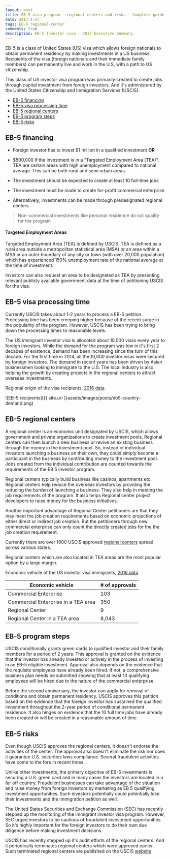 ```yaml
---
layout: post
title: EB-5 visa program - regional centers and risks - Complete guide for 2017
date: 2017-4-27
tags: EB-5 regional-center
comments: true
description: EB-5 Investor visa - 2017 Executive Summary.
---
```


EB-5 is a class of United States (US) visa which allows foreign nationals to obtain permanent residency by making investments in a US business. Recipients of the visa (foreign nationals and their immediate family members) can permanently live and work in the U.S, with a path to US citizenship.

This class of US investor visa program was primarily created to create jobs through capital investment from foreign investors. And it's administered by the United States Citizenship and Immigration Services (USCIS).

- [EB-5 financing](#eb-5-financing)
- [EB-5 visa processing time](#eb-5-visa-processing-time)
- [EB-5 regional centers](#eb-5-regional-centers)
- [EB-5 program steps](#eb-5-program-steps)
- [EB-5 risks](#eb-5-risks)

## EB-5 financing

* Foreign investor has to invest $1 million in a qualified investment **OR**

* $500,000 if the investment is in a “Targeted Employment Area (TEA)”. TEA are certain areas with high unemployment compared to national average. This can be both rural and semi urban areas.

* The investment should be expected to create at least 10 full-time jobs

* The investment must be made to create for-profit commercial enterprise

* Alternatively, investments can be made through predesignated regional centers

> Non-commercial investments like personal residence do not qualify for the program

#### Targeted Employment Areas
Targeted Employment Area (TEA) is defined by USCIS. TEA is defined as a rural area outside a metropolitan statistical area (MSA) or an area within a MSA or an outer boundary of any city or town (with over 20,000 population) which has experienced 150% unemployment rate of the national average at the time of investment.

Investors can also request an area to be designated as TEA by presenting relevant publicly available government data at the time of petitioning USCIS for the visa.

## EB-5 visa processing time

Currently USCIS takes about 1-2 years to process a EB-5 petition. Processing time has been creeping higher because of the recent surge in the popularity of the program. However, USCIS has been trying to bring down the processing times to reasonable levels.

The US immigrant investor visa is allocated about 10,000 visas every year to foreign investors. While the demand for the program was low in it's first 2 decades of existence, demand has been increasing since the turn of this decade. For the first time in 2014, all the 10,000 investor visas were secured by foreign investors. The demand in recent years has been driven by Asian businessmen looking to immigrate to the U.S. The local industry is also helping the growth by creating projects in the regional centers to attract overseas investments.

Regional origin of the visa recipients, [2016 data](https://travel.state.gov/content/dam/visas/Statistics/AnnualReports/FY2016AnnualReport/FY16AnnualReport-TableVI-PartIV.pdf)

![EB-5 recipients]({{ site.url }}assets/images/posts/eb5-country-demand.png)

## EB-5 regional centers

A regional center is an economic unit designated by USCIS, which allows government and private organizations to create investment pools. Regional centers can then launch a new business or revive an existing business through the money in the investment pool. So, instead of individual investors launching a business on their own, they could simply become a participant in the business by contributing money to the investment pool. Jobs created from the individual contribution are counted towards the requirements of the EB 5 investor program.

Regional centers typically build business like casinos, apartments etc. Regional centers help reduce the overseas investors by providing the reducing the burden of launching a business. They also help in meeting the job requirements of the program. It also helps Regional center project developers to raise money for the business initiatives.

Another important advantage of Regional Center petitioners are that they may meet the job creation requirements based on economic projections of either direct or indirect job creation.
But the petitioners through new commercial enterprise can only count the directly created jobs for the the job creation requirement.

Currently there are over 1000 USCIS approved [regional centers](https://www.uscis.gov/working-united-states/permanent-workers/employment-based-immigration-fifth-preference-eb-5/immigrant-investor-regional-centers) spread across various states.


Regional centers which are also located in TEA areas are the most popular option by a large margin.

Economic vehicle of the US investor visa immigrants, [2016 data](https://travel.state.gov/content/dam/visas/Statistics/AnnualReports/FY2016AnnualReport/FY16AnnualReport-TableVI-PartIV.pdf)

Economic vehicle | # of approvals
---------- | ------
Commercial Enterprise|  103
Commercial Enterprise in a TEA area|  350
Regional Center|  9
Regional Center in a TEA area|  8,043

## EB-5 program steps

USCIS conditionally grants green cards to qualified investor and their family members for a period of 2 years. This approval is granted on the evidence that the investor has already invested or actively in the process of investing in an EB-5 eligible investment.
Approval also depends on the evidence that the requisite employees have already been hired. If not, a comprehensive business plan needs be submitted showing that at least 10 qualifying employees will be hired due to the nature of the commercial enterprise.

Before the second anniversary, the investor can apply for removal of conditions and obtain permanent residency. USCIS
approves this petition based on the evidence that the foreign investor has sustained the qualified investment throughout the 2-year period of conditional permanent residence. It also hinges on evidence that the 10 full time jobs have already been created or will be created in a reasonable amount of time.

## EB-5 risks

Even though USCIS approves the regional centers, it doesn't endorse the activities of the center. The approval also doesn't eliminate the risk nor does it guarantee U.S. securities laws compliance. Several fraudulent activities have come to the fore in recent times.

Unlike other investments, the primary objective of EB-5 investments is securing a U.S. green card and in many cases the investors are located in a far off country. Fraudulent businesses can take advantage of the situation and raise money from foreign investors by marketing as EB 5 qualifying investment opportunities. Such investors potentially could potentially lose their investments and the immigration petition as well.

The United States Securities and Exchange Commission (SEC) has recently stepped up the monitoring of the immigrant investor visa program. However, SEC urged investors to be cautious of fraudulent investment opportunities. So it's highly important for the foreign investors to do their own due diligence before making investment decisions.

USCIS has recently stepped up it's audit efforts of the regional centers. And it periodically terminates regional centers which were approved earlier.
Such terminated regional centers are published on the USCIS  [website](https://www.uscis.gov/working-united-states/permanent-workers/employment-based-immigration-fifth-preference-eb-5/eb-5-immigrant-investor-process/regional-center-terminations)
